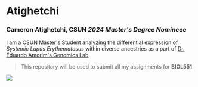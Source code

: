 # Atighetchi
### Cameron Atighetchi, CSUN _**2024 Master's Degree Nomineee**_
I am a CSUN Master's Student analyzing the differential expression of _Systemic Lupus Erythematosus_ within diverse ancestries as a part of [Dr. Eduardo Amorim's Genomics Lab](https://www.amorimlab.com/).

>This repository will be used to submit all my assignments for **BIOL551** 




![](https://pbs.twimg.com/media/Evp7s0cWQAAq4ve?format=jpg&name=small)
